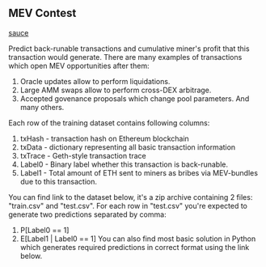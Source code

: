 ## MEV Contest

[sauce](https://alphamev.ai)

Predict back-runable transactions and cumulative miner's profit that this
transaction would generate. There are many examples of transactions which open
MEV opportunities after them:

1) Oracle updates allow to perform liquidations.
2) Large AMM swaps allow to perform cross-DEX arbitrage.
3) Accepted govenance proposals which change pool parameters.
And many others.

Each row of the training dataset contains following columns:

1) txHash - transaction hash on Ethereum blockchain
2) txData - dictionary representing all basic transaction information
3) txTrace - Geth-style transaction trace
4) Label0 - Binary label whether this transaction is back-runable.
5) Label1 - Total amount of ETH sent to miners as bribes via MEV-bundles due to this transaction.

You can find link to the dataset below, it's a zip archive containing 2 files: "train.csv" and "test.csv".
For each row in "test.csv" you're expected to generate two predictions separated by comma:
1) P[Label0 == 1]
2) E[Label1 | Label0 == 1]
You can also find most basic solution in Python which generates required predictions in correct format using the link below.
